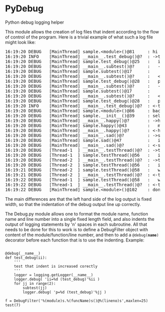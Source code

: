 PyDebug
=======

Python debug logging helper

This module allows the creation of log files that indent according to
the flow of control of the program. Here is a trivial example of what
such a log file might look like:

<pre>
16:19:20 DEBUG   [MainThread] sample.&lt;module&gt;()@81     : hi
16:19:20 INFO    [MainThread] __main__.test_debug()@?  : -&gt;test_debug(1)
16:19:20 DEBUG   [MainThread] sample.test_debug()@25   :   ii=1 (test_debug)
16:19:20 DEBUG   [MainThread] __main__.subtest()@?     :   -&gt;subtest(0)
16:19:20 DEBUG   [MainThread] sample.subtest()@17      :     p=0 (subtest)
16:19:20 DEBUG   [MainThread] __main__.subtest()@?     :   &lt;-subtest()
16:19:20 DEBUG   [MainThread] sample.test_debug()@28   :   p=0 (test_debug)
16:19:20 DEBUG   [MainThread] __main__.subtest()@?     :   -&gt;subtest(1)
16:19:20 DEBUG   [MainThread] sample.subtest()@17      :     p=1 (subtest)
16:19:20 DEBUG   [MainThread] __main__.subtest()@?     :   &lt;-subtest()
16:19:20 DEBUG   [MainThread] sample.test_debug()@28   :   p=1 (test_debug)
16:19:20 INFO    [MainThread] __main__.test_debug()@?  : &lt;-test_debug()
16:19:20 DEBUG   [MainThread] sample.&lt;module&gt;()@86     : back
16:19:20 DEBUG   [MainThread] sample.__init__()@39     : self.i=0
16:19:20 DEBUG   [MainThread] __main__.happy()@?       : -&gt;happy(days)
16:19:20 DEBUG   [MainThread] sample.happy()@43        :   msg=days
16:19:20 DEBUG   [MainThread] __main__.happy()@?       : &lt;-happy()
16:19:20 DEBUG   [MainThread] __main__.sad()@?         : -&gt;sad()
16:19:20 DEBUG   [MainThread] sample.sad()@47          :   in sad()
16:19:20 DEBUG   [MainThread] __main__.sad()@?         : &lt;-sad()
16:19:20 DEBUG   [Thread-1  ] __main__.testThread()@?  : -&gt;testThread(2)
16:19:20 DEBUG   [Thread-1  ] sample.testThread()@56   :   in run(2)
16:19:20 DEBUG   [Thread-2  ] __main__.testThread()@?  : -&gt;testThread(1)
16:19:20 DEBUG   [Thread-2  ] sample.testThread()@56   :   in run(1)
16:19:21 DEBUG   [Thread-2  ] sample.testThread()@58   :   woke up 1
16:19:21 DEBUG   [Thread-2  ] __main__.testThread()@?  : &lt;-testThread()
16:19:22 DEBUG   [Thread-1  ] sample.testThread()@58   :   woke up 2
16:19:22 DEBUG   [Thread-1  ] __main__.testThread()@?  : &lt;-testThread()
16:19:22 DEBUG   [MainThread] sample.&lt;module&gt;()@102    : done
</pre>

The main differences are that the left hand side of the log output is
fixed width, so that the indentation of the debug output line up
correctly.

The Debug.py module allows one to format the module name, function
name and line number into a single fixed length field, and also
indents the output of logging statements by 'n' spaces in each
subroutine. All that needs to be done for this to work is to define a
DebugFilter object with content of the module/function/line number,
and then to add a <code lang="python">@debug(__name__)</code>
decorator before each function that is to use the indenting. Example:

<pre>
<code lang="python">
@debug(__name__)
def test_debug(ii):
    '''
    test that indent is increased corectly
    '''
    logger = logging.getLogger(__name__)
    logger.debug( 'ii=%d (test_debug)'%ii )
    for jj in range(2):
        subtest(jj)
        logger.debug( 'p=%d (test_debug)'%jj )

f = DebugFilter('%(module)s.%(funcName)s()@%(lineno)s',maxlen=25)
test(7)
</code>
</pre>
